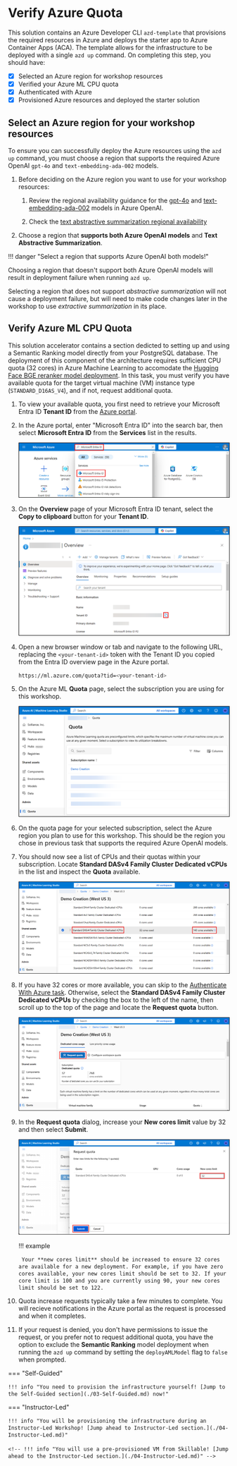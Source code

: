 # Verify Azure Quota

This solution contains an Azure Developer CLI `azd-template` that provisions the required resources in Azure and deploys the starter app to Azure Container Apps (ACA). The template allows for the infrastructure to be deployed with a single `azd up` command. On completing this step, you should have:

- [X] Selected an Azure region for workshop resources
- [X] Verified your Azure ML CPU quota
- [X] Authenticated with Azure
- [X] Provisioned Azure resources and deployed the starter solution

## Select an Azure region for your workshop resources

To ensure you can successfully deploy the Azure resources using the `azd up` command, you must choose a region that supports the required Azure OpenAI `gpt-4o` and `text-embedding-ada-002` models.

1. Before deciding on the Azure region you want to use for your workshop resources:

    1. Review the regional availability guidance for the [gpt-4o](https://learn.microsoft.com/azure/ai-services/openai/concepts/models?tabs=global-standard%2Cstandard-chat-completions#standard-models-by-endpoint) and [text-embedding-ada-002](https://learn.microsoft.com/azure/ai-services/openai/concepts/models?tabs=global-standard%2Cstandard-embeddings#standard-models-by-endpoint) models in Azure OpenAI.

    2. Check the [text abstractive summarization regional availability](https://learn.microsoft.com/azure/ai-services/language-service/summarization/region-support#regional-availability-table)

2. Choose a region that **supports both Azure OpenAI models** and **Text Abstractive Summarization**.

!!! danger "Select a region that supports Azure OpenAI both models!"

Choosing a region that doesn't support both Azure OpenAI models will result in deployment failure when running `azd up`.

Selecting a region that does not support _abstractive summarization_ will not cause a deployment failure, but will need to make code changes later in the workshop to use _extractive summarization_ in its place.

## Verify Azure ML CPU Quota

This solution accelerator contains a section dedicted to setting up and using a Semantic Ranking model directly from your PostgreSQL database. The deployment of this component of the architecture requires sufficient CPU quota (32 cores) in Azure Machine Learning to accomodate the [Hugging Face BGE reranker model deployment](https://huggingface.co/BAAI/bge-reranker-v2-m3). In this task, you must verify you have available quota for the target virtual machine (VM) instance type (`STANDARD_D16AS_V4`), and if not, request additional quota.

1. To view your available quota, you first need to retrieve your Microsoft Entra ID **Tenant ID** from the [Azure portal](https://portal.azure.com/).

2. In the Azure portal, enter "Microsoft Entra ID" into the search bar, then select **Microsoft Entra ID** from the **Services** list in the results.

    ![Microsoft Entra ID is entered into the Azure search bar and it is highlighted in the Services results.](../../img/azure-portal-search-entra-id.png)

3. On the **Overview** page of your Microsoft Entra ID tenant, select the **Copy to clipboard** button for your **Tenant ID**.

    ![On the Entra ID tenant overview tab, the copy to clipboard button for the Tenant ID is highlighted with a red box.](../../img/azure-portal-entra-id-tenant-overview.png)

4. Open a new browser window or tab and navigate to the following URL, replacing the `<your-tenant-id>` token with the Tenant ID you copied from the Entra ID overview page in the Azure portal.

    ```bash title="Azure ML Quota page"
    https://ml.azure.com/quota?tid=<your-tenant-id>
    ```

5. On the Azure ML **Quota** page, select the subscription you are using for this workshop.

    ![Screenshot of the Azure ML quota subscription selection page.](../../img/azure-ml-quota-subscription.png)

6. On the quota page for your selected subscription, select the Azure region you plan to use for this workshop. This should be the region you chose in previous task that supports the required Azure OpenAI models.

7. You should now see a list of CPUs and their quotas within your subscription. Locate **Standard DASv4 Family Cluster Dedicated vCPUs** in the list and inspect the **Quota** available.
    
    ![On the subscription quota page for the selected region, the Standard DASv4 Family Cluster Dedicated vCPUs items is highlighted and the available quota is highlighted.](../../img/azure-ml-quota-standard-dasv4.png)

8. If you have 32 cores or more available, you can skip to the [Authenticate With Azure task](#33-authenticate-with-azure). Otherwise, select the **Standard DASv4 Family Cluster Dedicated vCPUs** by checking the box to the left of the name, then scroll up to the top of the page and locate the **Request quota** button.

    ![Screenshot of the Azure ML quota page with the Request quota button highlighted with a red box.](../../img/azure-ml-request-quota.png)

9. In the **Request quota** dialog, increase your **New cores limit** value by 32 and then select **Submit**.

    ![Screenshot of the Request quota dialog with a value of 32 highlighted in the new cores limit box and the submit button highlighted.](../../img/azure-ml-request-quota-dialog.png)

    !!! example

        Your **new cores limit** should be increased to ensure 32 cores are available for a new deployment. For example, if you have zero cores available, your new cores limit should be set to 32. If your core limit is 100 and you are currently using 90, your new cores limit should be set to 122.

10. Quota increase requests typically take a few minutes to complete. You will recieve notifications in the Azure portal as the request is processed and when it completes.

11. If your request is denied, you don't have permissions to issue the request, or you prefer not to request additional quota, you have the option to exclude the **Semantic Ranking** model deployment when running the `azd up` command by setting the `deployAMLModel` flag to `false` when prompted.

=== "Self-Guided"

    !!! info "You need to provision the infrastructure yourself! [Jump to the Self-Guided section](./03-Self-Guided.md) now!"  

=== "Instructor-Led"

    !!! info "You will be provisioning the infrastructure during an Instructor-Led Workshop! [Jump ahead to Instructor-Led section.](./04-Instructor-Led.md)"

    <!-- !!! info "You will use a pre-provisioned VM from Skillable! [Jump ahead to the Instructor-Led section.](./04-Instructor-Led.md)" -->
